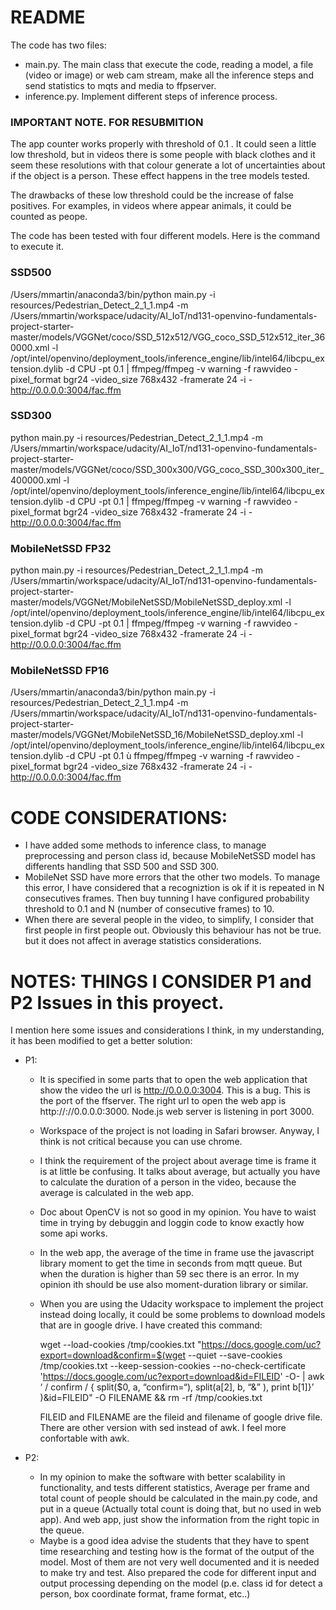 # README

The code has two files:
  - main.py.  The main class that execute the code, reading a model, a file (video or image) or web cam stream, make all the inference steps and send statistics to mqts and media to ffpserver.
  - inference.py. Implement different steps of inference process.

### IMPORTANT NOTE. FOR RESUBMITION

The app counter works properly with threshold of 0.1 . It could seen a little low threshold, but in videos there is some people with black clothes and it seem these resolutions with that colour generate a lot of uncertainties about if the object is a person. These effect happens in the tree models tested. 

The drawbacks of these low threshold could be the increase of false positives. For examples, in videos where appear animals, it could be counted as peope.

The code has been tested with four different models. Here is the command to execute it.

### SSD500

/Users/mmartin/anaconda3/bin/python main.py -i resources/Pedestrian_Detect_2_1_1.mp4 -m /Users/mmartin/workspace/udacity/AI_IoT/nd131-openvino-fundamentals-project-starter-master/models/VGGNet/coco/SSD_512x512/VGG_coco_SSD_512x512_iter_360000.xml  -l /opt/intel/openvino/deployment_tools/inference_engine/lib/intel64/libcpu_extension.dylib -d CPU -pt 0.1 |  ffmpeg/ffmpeg -v warning -f rawvideo -pixel_format bgr24 -video_size 768x432 -framerate 24 -i - http://0.0.0.0:3004/fac.ffm

### SSD300

python main.py -i resources/Pedestrian_Detect_2_1_1.mp4 -m /Users/mmartin/workspace/udacity/AI_IoT/nd131-openvino-fundamentals-project-starter-master/models/VGGNet/coco/SSD_300x300/VGG_coco_SSD_300x300_iter_400000.xml -l /opt/intel/openvino/deployment_tools/inference_engine/lib/intel64/libcpu_extension.dylib -d CPU -pt 0.1 |  ffmpeg/ffmpeg -v warning -f rawvideo -pixel_format bgr24 -video_size 768x432 -framerate 24 -i - http://0.0.0.0:3004/fac.ffm


### MobileNetSSD FP32

python main.py -i resources/Pedestrian_Detect_2_1_1.mp4 -m /Users/mmartin/workspace/udacity/AI_IoT/nd131-openvino-fundamentals-project-starter-master/models/VGGNet/MobileNetSSD/MobileNetSSD_deploy.xml -l /opt/intel/openvino/deployment_tools/inference_engine/lib/intel64/libcpu_extension.dylib -d CPU -pt 0.1 |  ffmpeg/ffmpeg -v warning -f rawvideo -pixel_format bgr24 -video_size 768x432 -framerate 24 -i - http://0.0.0.0:3004/fac.ffm


### MobileNetSSD FP16

/Users/mmartin/anaconda3/bin/python main.py -i resources/Pedestrian_Detect_2_1_1.mp4 -m /Users/mmartin/workspace/udacity/AI_IoT/nd131-openvino-fundamentals-project-starter-master/models/VGGNet/MobileNetSSD_16/MobileNetSSD_deploy.xml -l /opt/intel/openvino/deployment_tools/inference_engine/lib/intel64/libcpu_extension.dylib -d CPU -pt 0.1 ù  ffmpeg/ffmpeg -v warning -f rawvideo -pixel_format bgr24 -video_size 768x432 -framerate 24 -i - http://0.0.0.0:3004/fac.ffm


# CODE CONSIDERATIONS:

- I have added some methods to inference class, to manage preprocessing and person class id, because MobileNetSSD model has differents handling that SSD 500 and SSD 300.
- MobileNet SSD have more errors that the other two models. To manage this error, I have considered that a recogniztion is ok if it is repeated in N consecutives frames. Then buy tunning I have configured probability threshold to 0.1 and N (number of consecutive frames) to 10.
- When there are several people in the video, to simplify, I consider that first people in first people out. Obviously this behaviour has not be true. but it does not affect in average statistics considerations.



# NOTES: THINGS I CONSIDER P1 and P2 Issues in this proyect.

I mention here some issues and considerations I think, in my understanding, it has been modified to get a better solution:


- P1:
  - It is specified in some parts that to open the web application that show the video the url is http://0.0.0.0:3004. This is a bug. This is the port of the ffserver. The right url to open the web app is http://://0.0.0.0:3000. Node.js web server is listening in port 3000.
  - Workspace of the project is not loading in Safari browser. Anyway, I think is not critical because you can use chrome.
  - I think the requirement of the project about average time is frame it is at little be confusing. It talks about average, but actually you have to calculate the duration of a person in the video, because   the average is calculated in the web app. 
  - Doc about OpenCV is not so good in my opinion. You have to waist time in trying by debuggin and loggin code to know exactly how some api works.
  - In the web app, the average of the time in frame use the javascript library moment to get the time in seconds from mqtt queue. But when the duration is higher than 59 sec there is an error. In my opinion ith should be use also moment-duration library or similar.
  - When you are using the Udacity workspace to implement the project instead doing locally, it could be some problems to download models that are in google drive. I have created this command: 

    wget --load-cookies /tmp/cookies.txt "https://docs.google.com/uc?export=download&confirm=$(wget --quiet --save-cookies /tmp/cookies.txt --keep-session-cookies --no-check-certificate 'https://docs.google.com/uc?export=download&id=FILEID' -O- | awk ‘ / confirm / { split($0, a, “confirm=“), split(a[2], b, “&” ), print b[1]}’ )&id=FILEID" -O FILENAME && rm -rf /tmp/cookies.txt

    FILEID and FILENAME are the fileid and filename of google drive file. There are other version with sed instead of awk. I feel more confortable with awk.

- P2: 

  - In my opinion to make the software with better scalability in functionality, and tests different statistics, Average per frame and total count of people should be calculated in the main.py code, and put in a queue (Actually total count is doing that, but no used in web app). And web app, just show the information from the right topic in the queue.
  - Maybe is a good idea advise the students that they have to spent time researching and testing how is the format of the output of the model. Most of them are not very well documented and it is needed to make try and test. Also prepared the code for different input and output processing depending on the model (p.e. class id for detect a person, box coordinate format, frame format, etc..)
